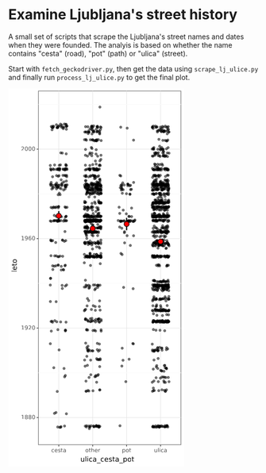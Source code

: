 Examine Ljubljana's street history
==================================

A small set of scripts that scrape the Ljubljana's street names and dates
when they were founded. The analyis is based on whether the name
contains "cesta" (road), "pot" (path) or "ulica" (street).

Start with `fetch_geckodriver.py`, then get the data using `scrape_lj_ulice.py`
and finally run `process_lj_ulice.py` to get the final plot.

![figure of street names](fig0.png)